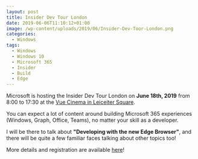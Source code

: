 ```yaml
---
layout: post
title: Insider Dev Tour London
date: 2019-06-06T11:10:12+01:00
image: /wp-content/uploads/2019/06/Insider-Dev-Toor-London.png
categories:
  - Windows
tags:
  - Windows
  - Windows 10
  - Microsoft 365
  - Insider
  - Build
  - Edge
---
```

Microsoft is hosting the Insider Dev Tour London on **June 18th, 2019** from 8:00 to 17:30 at the [Vue Cinema in Leiceiter Square](https://goo.gl/maps/BLWkFPbfqFpjMV748).

You can expect a lot of content around building Microsoft 365 experiences (Windows, Graph, Office, Teams), no matter your skill as a developer.

I will be there to talk about **"Developing with the new Edge Browser"**, and there will be quite a few familiar faces talking about other topics too!

More details and registration are available [here](https://developer.microsoft.com/en-us/windows/campaigns/uk-london)!
